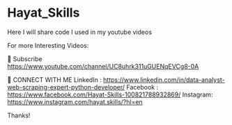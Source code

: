 # Hayat_Skills
Here  I will share  code I used in my youtube videos

For more Interesting Videos:

🔔 Subscribe  
   https://www.youtube.com/channel/UC8uhrk311uGUENqEVCg8-0A

🔽 CONNECT WITH ME
    LinkedIn : https://www.linkedin.com/in/data-analyst-web-scraping-expert-python-developer/
    Facebook : https://www.facebook.com/Hayat-Skills-100821788932869/
    Instagram: https://www.instagram.com/hayat.skills/?hl=en

Thanks!
